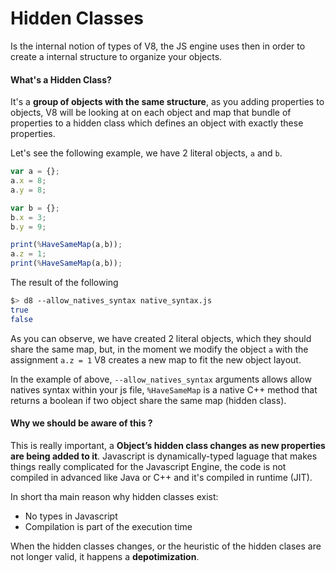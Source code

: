 # Hidden Classes

Is the internal notion of types of V8, the JS engine uses then in order to create a internal structure to organize your objects.

#### What's a Hidden Class?

It's a **group of objects with the same structure**, as you adding properties to objects, V8 will be looking at on each object and map that bundle of properties to a hidden class which defines an object with exactly these properties.

Let's see the following example, we have 2 literal objects, `a` and `b`. 

`````javascript
var a = {};
a.x = 8;
a.y = 8;

var b = {};
b.x = 3;
b.y = 9;

print(%HaveSameMap(a,b));
a.z = 1;
print(%HaveSameMap(a,b));
`````
The result of the following 
````bash
$> d8 --allow_natives_syntax native_syntax.js 
true
false
````
As you can observe, we have created 2 literal objects, which they should share the same map, but, in the moment we modify the object `a` with the assignment `a.z = 1` V8 creates a new map to fit the new object layout.

In the example of above, `--allow_natives_syntax` arguments allows allow natives syntax within your js file, `%HaveSameMap` is a native C++ method that returns a boolean if two object share the same map (hidden class).

#### Why we should be aware of this ?

This is really important, a **Object’s hidden class changes as new properties are being added to it**. Javascript is dynamically-typed laguage that makes things really complicated for the Javascript Engine, the code is not compiled in advanced like Java or C++ and it's compiled in runtime (JIT).

In short tha main reason why hidden classes exist:

- No types in Javascript
- Compilation is part of the execution time

When the hidden classes changes, or the heuristic of the hidden clases are not longer valid, it happens a **depotimization**.











